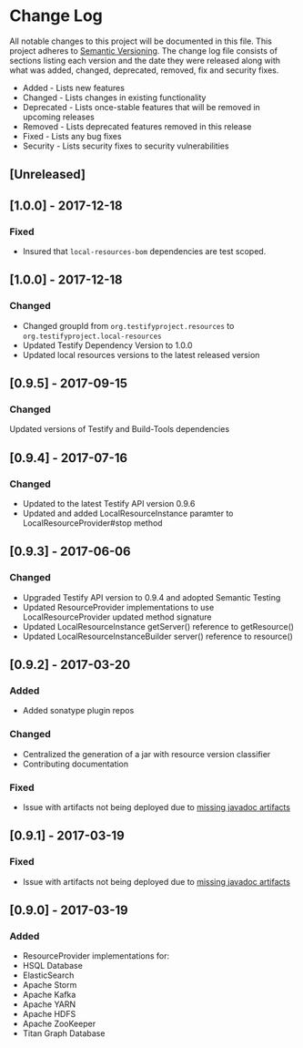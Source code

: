 # Change Log
All notable changes to this project will be documented in this file. This project
adheres to [Semantic Versioning](http://semver.org/). The change log file consists
of sections listing each version and the date they were released along with what
was added, changed, deprecated, removed, fix and security fixes.

- Added - Lists new features
- Changed - Lists changes in existing functionality
- Deprecated -  Lists once-stable features that will be removed in upcoming releases
- Removed - Lists deprecated features removed in this release
- Fixed - Lists any bug fixes
- Security - Lists security fixes to security vulnerabilities

## [Unreleased]

## [1.0.0] - 2017-12-18
### Fixed
- Insured that `local-resources-bom` dependencies are test scoped.

## [1.0.0] - 2017-12-18
### Changed
- Changed groupId from `org.testifyproject.resources` to `org.testifyproject.local-resources`
- Updated Testify Dependency Version to 1.0.0
- Updated local resources versions to the latest released version

## [0.9.5] - 2017-09-15
### Changed
Updated versions of Testify and Build-Tools dependencies

## [0.9.4] - 2017-07-16
### Changed
- Updated to the latest Testify API version 0.9.6
- Updated and added LocalResourceInstance paramter to LocalResourceProvider#stop method

## [0.9.3] - 2017-06-06
### Changed 
- Upgraded Testify API version to 0.9.4 and adopted Semantic Testing
 - Updated ResourceProvider implementations to use LocalResourceProvider updated method signature
 - Updated LocalResourceInstance getServer() reference to getResource()
 - Updated LocalResourceInstanceBuilder server() reference to resource()

## [0.9.2] - 2017-03-20
### Added
- Added sonatype plugin repos

### Changed
- Centralized the generation of a jar with resource version classifier
- Contributing documentation

### Fixed
- Issue with artifacts not being deployed due to [missing javadoc artifacts](https://travis-ci.org/testify-project/resources/builds/212759300)

## [0.9.1] - 2017-03-19
### Fixed
- Issue with artifacts not being deployed due to [missing javadoc artifacts](https://travis-ci.org/testify-project/resources/builds/212755133)

## [0.9.0] - 2017-03-19
### Added
- ResourceProvider implementations for:
 - HSQL Database
 - ElasticSearch
 - Apache Storm
 - Apache Kafka
 - Apache YARN
 - Apache HDFS
 - Apache ZooKeeper
 - Titan Graph Database
